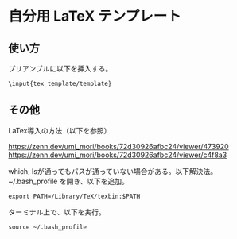 # 自分用 LaTeX テンプレート

## 使い方
プリアンブルに以下を挿入する。
```
\input{tex_template/template}
```

## その他

LaTex導入の方法（以下を参照）

https://zenn.dev/umi_mori/books/72d30926afbc24/viewer/473920
https://zenn.dev/umi_mori/books/72d30926afbc24/viewer/c4f8a3

which, lsが通ってもパスが通っていない場合がある。以下解決法。
~/.bash_profile を開き、以下を追加。

    export PATH=/Library/TeX/texbin:$PATH

ターミナル上で、以下を実行。

    source ~/.bash_profile
